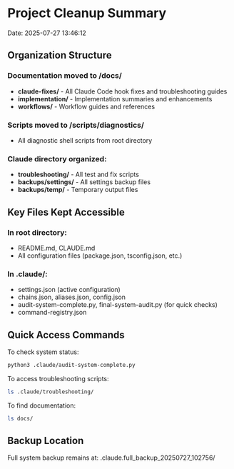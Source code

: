 # Project Cleanup Summary
Date: 2025-07-27 13:46:12

## Organization Structure

### Documentation moved to /docs/
- **claude-fixes/** - All Claude Code hook fixes and troubleshooting guides
- **implementation/** - Implementation summaries and enhancements
- **workflows/** - Workflow guides and references

### Scripts moved to /scripts/diagnostics/
- All diagnostic shell scripts from root directory

### Claude directory organized:
- **troubleshooting/** - All test and fix scripts
- **backups/settings/** - All settings backup files
- **backups/temp/** - Temporary output files

## Key Files Kept Accessible

### In root directory:
- README.md, CLAUDE.md
- All configuration files (package.json, tsconfig.json, etc.)

### In .claude/:
- settings.json (active configuration)
- chains.json, aliases.json, config.json
- audit-system-complete.py, final-system-audit.py (for quick checks)
- command-registry.json

## Quick Access Commands

To check system status:
```bash
python3 .claude/audit-system-complete.py
```

To access troubleshooting scripts:
```bash
ls .claude/troubleshooting/
```

To find documentation:
```bash
ls docs/
```

## Backup Location
Full system backup remains at: .claude.full_backup_20250727_102756/
